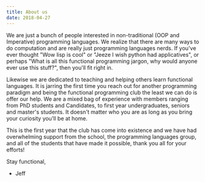 ```yaml
---
title: About us
date: 2018-04-27
---
```


We are just a bunch of people interested in non-traditional (OOP and Imperative)
programming languages. We realize that there are many ways to do computation and
are really just programming languages nerds. If you've ever thought "Wow lisp is
cool" or "Jeeze I wish python had applicatives", or perhaps "What is all this
functional programming jargon, why would anyone ever use this stuff?", then
you'll fit right in.

Likewise we are dedicated to teaching and helping others learn functional
languages. It is jarring the first time you reach out for another programming
paradigm and being the functional programming club the least we can do is offer
our help. We are a mixed bag of experience with members ranging from PhD
students and Candidates, to first year undergraduates, seniors and master's
students. It doesn't matter who you are as long as you bring your curiosity
you'll be at home.

This is the first year that the club has come into existence and we have had
overwhelming support from the school, the programming languages group, and all
of the students that have made it possible, thank you all for your efforts!

Stay functional,

- Jeff
